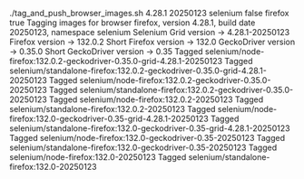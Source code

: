 ./tag_and_push_browser_images.sh 4.28.1 20250123 selenium false firefox true
Tagging images for browser firefox, version 4.28.1, build date 20250123, namespace selenium
Selenium Grid version -> 4.28.1-20250123
Firefox version -> 132.0.2
Short Firefox version -> 132.0
GeckoDriver version -> 0.35.0
Short GeckoDriver version -> 0.35
Tagged selenium/node-firefox:132.0.2-geckodriver-0.35.0-grid-4.28.1-20250123
Tagged selenium/standalone-firefox:132.0.2-geckodriver-0.35.0-grid-4.28.1-20250123
Tagged selenium/node-firefox:132.0.2-geckodriver-0.35.0-20250123
Tagged selenium/standalone-firefox:132.0.2-geckodriver-0.35.0-20250123
Tagged selenium/node-firefox:132.0.2-20250123
Tagged selenium/standalone-firefox:132.0.2-20250123
Tagged selenium/node-firefox:132.0-geckodriver-0.35-grid-4.28.1-20250123
Tagged selenium/standalone-firefox:132.0-geckodriver-0.35-grid-4.28.1-20250123
Tagged selenium/node-firefox:132.0-geckodriver-0.35-20250123
Tagged selenium/standalone-firefox:132.0-geckodriver-0.35-20250123
Tagged selenium/node-firefox:132.0-20250123
Tagged selenium/standalone-firefox:132.0-20250123
